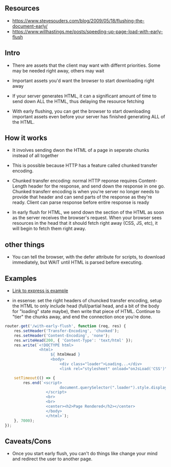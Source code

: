 ## Resources
- https://www.stevesouders.com/blog/2009/05/18/flushing-the-document-early/
- https://www.willhastings.me/posts/speeding-up-page-load-with-early-flush


## Intro

- There are assets that the client may want with differnt priorities. Some may be needed right away, others may wait

- Important assets you'd want the browser to start downloading right away

- If your server generates HTML, it can a significant amount of time to send down ALL the HTML, thus delaying the resource fetching

- With early flushing, you can get the browser to start downloading important assets
even before your server has finished generating ALL of the HTML. 


## How it works

- It involves sending dwon the HTML of a page in seperate chunks instead of all together

- This is possible because HTTP has a feature called chunked transfer encoding.

- Chunked transfer encoding: normal HTTP reponse requires Content-Length header for the response, and send down the response in one go. Chunked transferr encoding is when you're server no longer needs to provide that header and can send parts of the response as they're ready. Client can parse response before entire response is ready

- In early flush for HTML, we send down the <head/> section of the HTML as soon as the server receives the browser's request. When your browser sees resources in the head that it should fetch right away (CSS, JS, etc), it will begin to fetch them right away.


## other things

- You can tell the browser, with the defer attribute for scripts, to download immediately, but WAIT until HTML is parsed before executing.

## Examples

- [Link to express js example](https://github.com/akshay-kr/early-flush-strategy-example/blob/master/routes/index.js)

- in essense: set the right headers of chuncked transfer encoding, setup the HTML to only include head (full/partial head, and a bit of the body for "loading" state maybe), then write that piece of HTML. Continue to "tier" the chunks away, and end the connection once you're done.

```javascript
router.get('/with-early-flush', function (req, res) {
    res.setHeader('Transfer-Encoding', 'chunked');
    res.setHeader('Content-Encoding', 'none');
    res.writeHead(200, { 'Content-Type': 'text/html' });
    res.write(`<!DOCTYPE html>
               <html>
                    ${ htmlHead }
                    <body>
                        <div class="loader">Loading...</div>
                        <link rel="stylesheet" onload="onJsLoad('CSS')" href="https://stackpath.bootstrapcdn.com/bootstrap/4.1.3/css/bootstrap.min.css" integrity="sha384-MCw98/SFnGE8fJT3GXwEOngsV7Zt27NXFoaoApmYm81iuXoPkFOJwJ8ERdknLPMO" crossorigin="anonymous">`);

    setTimeout(() => {
        res.end(`<script>
                        document.querySelector(".loader").style.display = "none";     
                  </script>
                  <br>
                  <br>
                  <center><h2>Page Rendered</h2></center>
                  </body>
                  </html>`);
    }, 7000);
});
```

## Caveats/Cons

- Once you start early flush, you can't do things like change your mind and redirect the user to another page.